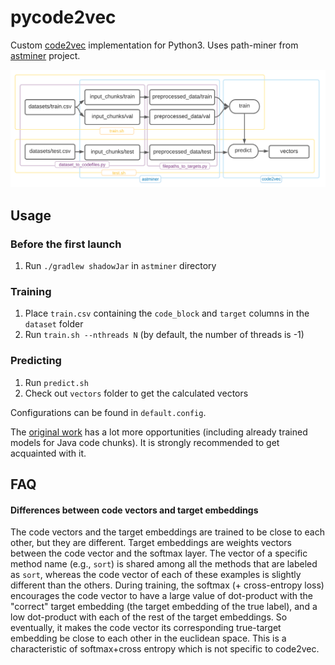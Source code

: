 # pycode2vec

Custom [code2vec](https://github.com/tech-srl/code2vec) implementation for Python3. Uses path-miner from [astminer](https://github.com/JetBrains-Research/astminer) project.

<img src="./pipeline.png">

## Usage

### Before the first launch

1. Run `./gradlew shadowJar` in `astminer` directory 

### Training

1. Place `train.csv` containing the `code_block` and `target` columns in the `dataset` folder
2. Run `train.sh --nthreads N` (by default, the number of threads is -1)

### Predicting

1. Run `predict.sh`
2. Check out `vectors` folder to get the calculated vectors

Configurations can be found in `default.config`.

[comment]: <> (where `01` is a dataset name assigned in `train.sh`. Rename DATASET_NAME variable there, if you want to run `preprocess.py` for new data keeping)

The [original work](https://github.com/tech-srl/code2vec) has a lot more opportunities (including already trained models for Java code chunks). It is strongly recommended to get acquainted with it.

## FAQ

#### Differences between code vectors and target embeddings

The code vectors and the target embeddings are trained to be close to each other, but they are different. Target embeddings are weights vectors between the code vector and the softmax layer. The vector of a specific method name (e.g., `sort`) is shared among all the methods that are labeled as `sort`, whereas the code vector of each of these examples is slightly different than the others. During training, the softmax (+ cross-entropy loss) encourages the code vector to have a large value of dot-product with the "correct" target embedding (the target embedding of the true label), and a low dot-product with each of the rest of the target embeddings. So eventually, it makes the code vector its corresponding true-target embedding be close to each other in the euclidean space. This is a characteristic of softmax+cross entropy which is not specific to code2vec.

